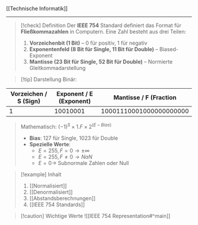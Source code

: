 [[Technische Informatik]]

---

> [!check] Definition
> Der **IEEE 754** Standard definiert das Format für **Fließkommazahlen** in Computern. Eine Zahl besteht aus drei Teilen:
> 
> 1. **Vorzeichenbit (1 Bit)** – 0 für positiv, 1 für negativ
> 2. **Exponentenfeld (8 Bit für Single, 11 Bit für Double)** – Biased-Exponent
> 3. **Mantisse (23 Bit für Single, 52 Bit für Double)** – Normierte Gleitkommadarstellung

> [!tip] Darstellung
> Binär:
> 
| Vorzeichen / S (Sign) | Exponent / E (Exponent) | Mantisse / F       (Fraction | 
| --------------------- | ----------------------- | ---------------------------- |
| 1                     | 10010001                | 10001110001000000000000      |
> 
> Mathematisch:
> $(-1)^S \times 1.F \times 2^{(E - Bias)}$
> 
> - **Bias**: 127 für Single, 1023 für Double
> - **Spezielle Werte**:
>     - $E = 255, F = 0 \to\pm \infty$
>     - $E = 255, F \neq 0 \to NaN$
>     - $E = 0 \to$ Subnormale Zahlen oder Null

> [!example] Inhalt
> 1. [[Normalisiert]]
> 2. [[Denormalisiert]]
> 3. [[Abstandsberechnungen]]
> 4. [[IEEE 754 Standards]]

> [!caution] Wichtige Werte
> ![[IEEE 754 Representation#^main]]
